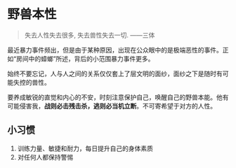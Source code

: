 # 野兽本性

> 失去人性失去很多, 失去兽性失去一切. ——三体

最近暴力事件频出，但是由于某种原因，出现在公众眼中的是极端恶性的事件。正如“房间中的蟑螂”所述，背后的小范围暴力事件更多。

始终不要忘记，人与人之间的关系仅仅套上了层文明的面纱，面纱之下是随时有可能失控的兽性。

要养成敏锐的直觉和内心的不安，时刻注意保护自己，唤醒自己的野兽本能。他有可能侵害我，**战则必击残击杀，逃则必当机立断**。不可寄希望于对方的人性。


## 小习惯

1. 训练力量、敏捷和耐力，每日提升自己的身体素质
2. 对任何人都保持警惕

